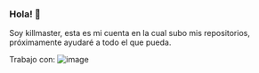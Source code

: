 ### Hola! 👋

Soy killmaster, esta es mi cuenta en la cual subo mis repositorios, próximamente ayudaré a todo el que pueda.

Trabajo con:
![image](https://user-images.githubusercontent.com/75860225/125083548-d5347d00-e0c8-11eb-88f1-a7dc43b7d6f0.png)
